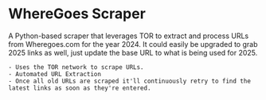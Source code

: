 # WhereGoes Scraper

A Python-based scraper that leverages TOR to extract and process URLs from Wheregoes.com for the year 2024. It could easily be upgraded to grab 2025 links as well, just update the base URL to what is being used for 2025.


    - Uses the TOR network to scrape URLs.
    - Automated URL Extraction
    - Once all old URLs are scraped it'll continuously retry to find the latest links as soon as they're entered.
